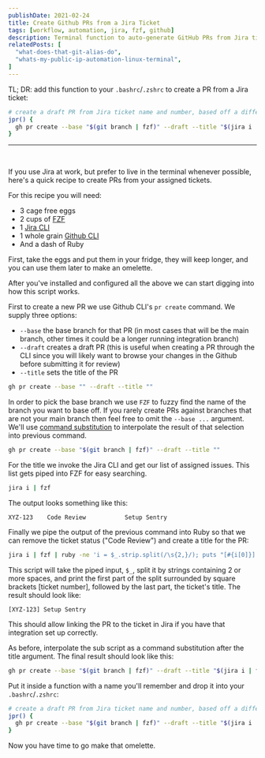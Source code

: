 ```yaml
---
publishDate: 2021-02-24
title: Create Github PRs from a Jira Ticket
tags: [workflow, automation, jira, fzf, github]
description: Terminal function to auto-generate GitHub PRs from Jira tickets using FZF, Jira CLI, and GitHub CLI.
relatedPosts: [
  "what-does-that-git-alias-do",
  "whats-my-public-ip-automation-linux-terminal",
]
---
```


TL; DR: add this function to your `.bashrc`/`.zshrc` to create a PR from a Jira ticket:

```bash
# create a draft PR from Jira ticket name and number, based off a different branch
jpr() {
  gh pr create --base "$(git branch | fzf)" --draft --title "$(jira i | fzf | ruby -ne 'i = $_.strip.split(/\s{2,}/); puts "[#{i[0]}] #{i[2]}"')"
}
```

---

<br />

If you use Jira at work, but prefer to live in the terminal whenever possible, here's a quick recipe to create PRs from your assigned tickets.

For this recipe you will need:

- 3 cage free eggs
- 2 cups of [FZF](https://github.com/junegunn/fzf)
- 1 [Jira CLI](https://jiracli.com/)
- 1 whole grain [Github CLI](https://cli.github.com/)
- And a dash of Ruby

First, take the eggs and put them in your fridge, they will keep longer, and you can use them later to make an omelette.

After you've installed and configured all the above we can start digging into how this script works.

First to create a new PR we use Github CLI's `pr create` command. We supply three options:

- `--base` the base branch for that PR (in most cases that will be the main branch, other times it could be a longer running integration branch)
- `--draft` creates a draft PR (this is useful when creating a PR through the CLI since you will likely want to browse your changes in the Github before submitting it for review)
- `--title` sets the title of the PR

```bash
gh pr create --base "" --draft --title ""
```

In order to pick the base branch we use `FZF` to fuzzy find the name of the branch you want to base off. If you rarely create PRs against branches that are not your main branch then feel free to omit the `--base ...` argument. We'll use [command substitution](https://www.gnu.org/software/bash/manual/html_node/Command-Substitution.html) to interpolate the result of that selection into previous command.

```bash
gh pr create --base "$(git branch | fzf)" --draft --title ""
```

For the title we invoke the Jira CLI and get our list of assigned issues. This list gets piped into FZF for easy searching.

```bash
jira i | fzf
```

The output looks something like this:

```
XYZ-123    Code Review           Setup Sentry
```

Finally we pipe the output of the previous command into Ruby so that we can remove the ticket status ("Code Review") and create a title for the PR:

```bash
jira i | fzf | ruby -ne 'i = $_.strip.split(/\s{2,}/); puts "[#{i[0]}] #{i[2]}"'
```

This script will take the piped input, `$_`, split it by strings containing 2 or more spaces, and print the first part of the split surrounded by square brackets [ticket number], followed by the last part, the ticket's title. The result should look like:

```
[XYZ-123] Setup Sentry
```

This should allow linking the PR to the ticket in Jira if you have that integration set up correctly.

As before, interpolate the sub script as a command substitution after the title argument. The final result should look like this:

```bash
gh pr create --base "$(git branch | fzf)" --draft --title "$(jira i | fzf | ruby -ne 'i = $_.strip.split(/\s{2,}/); puts "[#{i[0]}] #{i[2]}"')"
```

Put it inside a function with a name you'll remember and drop it into your `.bashrc`/`.zshrc`:

```bash
# create a draft PR from Jira ticket name and number, based off a different branch
jpr() {
  gh pr create --base "$(git branch | fzf)" --draft --title "$(jira i | fzf | ruby -ne 'i = $_.strip.split(/\s{2,}/); puts "[#{i[0]}] #{i[2]}"')"
}
```

Now you have time to go make that omelette.
